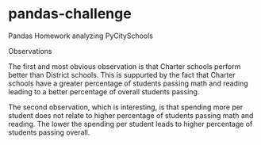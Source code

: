# pandas-challenge
Pandas Homework analyzing PyCitySchools

Observations

The first and most obvious observation is that Charter schools perform better than District schools. This is suppurted by the fact that Charter schools have a greater percentage of students passing math and reading leading to a better percentage of overall students passing. 

The second observation, which is interesting, is that spending more per student does not relate to higher percentage of students passing math and reading. The lower the spending per student leads to higher percentage of students passing overall.

